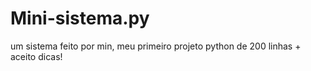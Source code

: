 # Mini-sistema.py
um sistema feito por min, meu primeiro projeto python de 200 linhas + aceito dicas!
